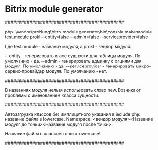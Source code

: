 # Bitrix module generator

############################################

php .\vendor\proklung\bitrix.module.generator\bin\console make:module test.module prokl --entity=false --admin=false --serviceprovider=false

Где test.module - название модуля, а prokl - вендор модуля.

--entity - генерировать класс сущности для таблицы модуля. По умолчанию - да.
--admin  - генерировать админку с опциями для модуля. По умолчанию - да.
--serviceprovider - генерировать микро-сервис-провайдер модуля. По умолчанию - нет.

############################################

В названиях модуля нельзя использовать слово new. Возникают проблемы с именованием класса сущности.

############################################

Автозагрузка классов без имплицитного указания в include.php: название файла в lowercase.
Namespace: <вендор модуля>\<Название модуля до точки>\<Название модуля после точки>; 

Название файла с классом только lowercase!

############################################